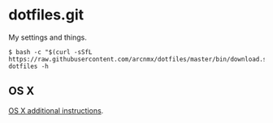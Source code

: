 # dotfiles.git

My settings and things.

    $ bash -c "$(curl -sSfL https://raw.githubusercontent.com/arcnmx/dotfiles/master/bin/download.sh)" dotfiles -h

## OS X

[OS X additional instructions](OSX.md).
